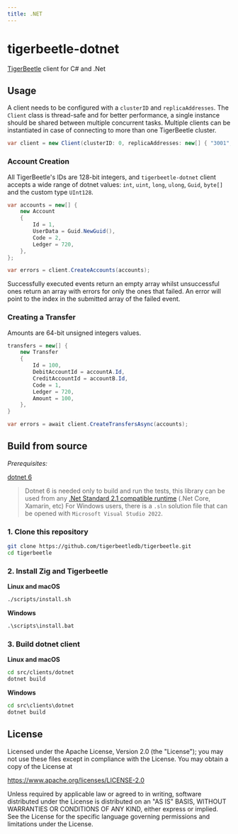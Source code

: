 ```yaml
---
title: .NET
---
```


# tigerbeetle-dotnet

[TigerBeetle](https://github.com/tigerbeetledb/tigerbeetle) client for C# and .Net

## Usage

A client needs to be configured with a `clusterID` and `replicaAddresses`.
The `Client` class is thread-safe and for better performance, a single instance should be shared between multiple concurrent tasks.
Multiple clients can be instantiated in case of connecting to more than one TigerBeetle cluster.

```C#
var client = new Client(clusterID: 0, replicaAddresses: new[] { "3001", "3002", "3003" });
```

### Account Creation

All TigerBeetle's IDs are 128-bit integers, and `tigerbeetle-dotnet` client accepts a wide range of dotnet values: `int`, `uint`, `long`, `ulong`, `Guid`, `byte[]` and the custom type `UInt128`.

```C#
var accounts = new[] {
    new Account
    {
        Id = 1,
        UserData = Guid.NewGuid(),
        Code = 2,
        Ledger = 720,
    },     
};

var errors = client.CreateAccounts(accounts);
```

Successfully executed events return an empty array whilst unsuccessful ones return an array with errors for only the ones that failed. An error will point to the index in the submitted array of the failed event.

### Creating a Transfer

Amounts are 64-bit unsigned integers values.

```C#
transfers = new[] {
    new Transfer
    {
        Id = 100,
        DebitAccountId = accountA.Id,
        CreditAccountId = accountB.Id,
        Code = 1,
        Ledger = 720,
        Amount = 100,
    },
}

var errors = await client.CreateTransfersAsync(accounts);
```

## Build from source

*Prerequisites:*

[dotnet 6](https://dotnet.microsoft.com/en-us/download)

> Dotnet 6 is needed only to build and run the tests, this library can be used from any [.Net Standard 2.1 compatible runtime](https://docs.microsoft.com/en-us/dotnet/standard/net-standard) (.Net Core, Xamarin, etc)
> For Windows users, there is a `.sln` solution file that can be opened with `Microsoft Visual Studio 2022`.

### 1. Clone this repository

```bash
git clone https://github.com/tigerbeetledb/tigerbeetle.git
cd tigerbeetle
```

### 2. Install Zig and Tigerbeetle

**Linux and macOS**

```bash
./scripts/install.sh
```

**Windows**

```cmd
.\scripts\install.bat
```

### 3. Build dotnet client

**Linux and macOS**

```bash
cd src/clients/dotnet
dotnet build
```

**Windows**

```cmd
cd src\clients\dotnet
dotnet build
```

## License

Licensed under the Apache License, Version 2.0 (the "License"); you may not use these files except in compliance with the License. You may obtain a copy of the License at

https://www.apache.org/licenses/LICENSE-2.0

Unless required by applicable law or agreed to in writing, software distributed under the License is distributed on an "AS IS" BASIS, WITHOUT WARRANTIES OR CONDITIONS OF ANY KIND, either express or implied. See the License for the specific language governing permissions and limitations under the License.
